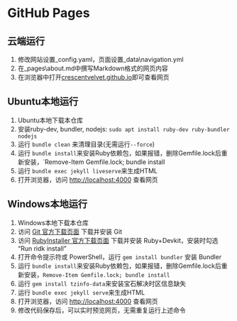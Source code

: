 # GitHub Pages

## 云端运行

1. 修改网站设置_config.yaml，页面设置_data\navigation.yml
2. 在_pages\about.md中撰写Markdown格式的网页内容
3. 在浏览器中打开[crescentvelvet.github.io](crescentvelvet.github.io)即可查看网页

## Ubuntu本地运行

1. Ubuntu本地下载本仓库
2. 安装ruby-dev, bundler, nodejs: `sudo apt install ruby-dev ruby-bundler nodejs`
3. 运行 `bundle clean` 来清理目录(无需运行`--force`)
4. 运行 `bundle install`来安装Ruby依赖包，如果报错，删除Gemfile.lock后重新安装，`Remove-Item Gemfile.lock; bundle install
5. 运行 `bundle exec jekyll liveserve`来生成HTML
6. 打开浏览器，访问 [http://localhost:4000](http://localhost:4000) 查看网页

## Windows本地运行

1. Windows本地下载本仓库
2. 访问 [Git 官方下载页面](https://git-scm.com/downloads) 下载并安装 Git
3. 访问 [RubyInstaller 官方下载页面](https://rubyinstaller.org/downloads/) 下载并安装 Ruby+Devkit，安装时勾选 “Run ridk install”
4. 打开命令提示符或 PowerShell，运行 `gem install bundler` 安装 Bundler
5. 运行 `bundle install`来安装Ruby依赖包，如果报错，删除Gemfile.lock后重新安装，`Remove-Item Gemfile.lock; bundle install`
6. 运行 `gem install tzinfo-data`来安装宝石解决时区信息缺失
7. 运行 `bundle exec jekyll serve`来生成HTML
8. 打开浏览器，访问 [http://localhost:4000](http://localhost:4000) 查看网页
9. 修改代码保存后，可以实时预览网页，无需重复运行上述命令